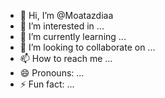 - 👋 Hi, I’m @Moatazdiaa
- 👀 I’m interested in ...
- 🌱 I’m currently learning ...
- 💞️ I’m looking to collaborate on ...
- 📫 How to reach me ...
- 😄 Pronouns: ...
- ⚡ Fun fact: ...

<!---
Moatazdiaa/Moatazdiaa is a ✨ special ✨ repository because its `README.md` (this file) appears on your GitHub profile.
You can click the Preview link to take a look at your changes.
--->
